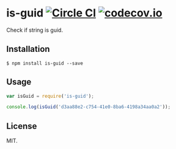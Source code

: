# is-guid [![Circle CI](https://circleci.com/gh/Frederick-S/is-guid.svg?style=svg)](https://circleci.com/gh/Frederick-S/is-guid) [![codecov.io](https://codecov.io/github/Frederick-S/is-guid/coverage.svg?branch=master)](https://codecov.io/github/Frederick-S/is-guid?branch=master)
Check if string is guid.

## Installation
```
$ npm install is-guid --save
```

## Usage
```js
var isGuid = require('is-guid');

console.log(isGuid('d3aa88e2-c754-41e0-8ba6-4198a34aa0a2'));
```

## License
MIT.
